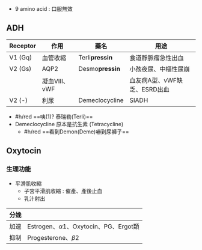 - 9 amino acid : 口服無效
## ADH
| Receptor | 作用          | 藥名           | 用途                         |
|----------|---------------|----------------|------------------------------|
| V1 (Gq)  | 血管收縮      | Terli**pressin**   | 食道靜脈瘤急性出血           |
| V2 (Gs)  | AQP2          | Desmo**pressin**   | 小孩夜尿、中樞性尿崩         |
|          | 凝血VIII、vWF |                | 血友病A型、vWF缺乏、ESRD出血 |
| V2 (-)   | 利尿          | Demeclocycline | SIADH                        |
- #h/red ==咦(1)? 泰瑞勒(Terli)==
- Demeclocycline 原本是抗生素 (Tetracycline)
	- #h/red ==看到Demon(Deme)嚇到尿褲子==
## Oxytocin
### 生理功能
- 平滑肌收縮
	- 子宮平滑肌收縮 : 催產、產後止血
	- 乳汁射出

| 分娩 |                                         |
|------|-----------------------------------------|
| 加速 | Estrogen、$\alpha1$、Oxytocin、PG、Ergot類 |
| 抑制 | Progesterone、$\beta2$                     |